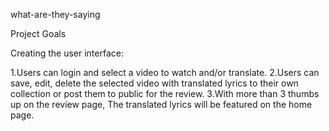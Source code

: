 what-are-they-saying

Project Goals

Creating the user interface:

1.Users can login and select a video to watch and/or translate.
2.Users can save, edit, delete the selected video with translated lyrics to their own collection or post them to public for the review.
3.With more than 3  thumbs up on the review page, The translated lyrics will be featured on the home page.
